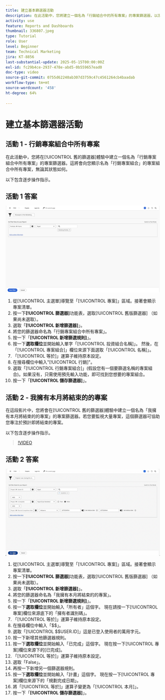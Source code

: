 ```yaml
---
title: 建立基本篩選器活動
description: 在此活動中，您將建立一個名為「行銷組合中的所有專案」的專案篩選器，以及另一個名為「本月結束的我擁有的專案」專案篩選器。
activity: use
feature: Reports and Dashboards
thumbnail: 336807.jpeg
type: Tutorial
role: User
level: Beginner
team: Technical Marketing
jira: KT-8856
last-substantial-update: 2025-05-15T00:00:00Z
exl-id: fc29b4ce-2937-478e-abd5-0b559657ead0
doc-type: video
source-git-commit: 0755d62240ab307d3759c47c4561264cb4baadab
workflow-type: tm+mt
source-wordcount: '458'
ht-degree: 64%

---
```


# 建立基本篩選器活動


## 活動 1 - 行銷專案組合中所有專案

在此活動中，您將在[!UICONTROL 舊的篩選器]體驗中建立一個名為「行銷專案組合中所有專案」的專案篩選器。這將會向您顯示名為「行銷專案組合」的專案組合中所有專案，無論其狀態如何。

以下包含逐步操作指示。

## 活動 1 答案

![影像顯示建立新篩選器的畫面](assets/basic-filter-activity-1.png)

1. 從[!UICONTROL 主選單]導覽至「[!UICONTROL 專案]」區域。接著會顯示專案清單。
1. 按一下&#x200B;**[!UICONTROL 篩選器]**&#x200B;功能表，選取[!UICONTROL 舊版篩選器] （如果尚未選取）。
1. 選取「**[!UICONTROL 新增篩選器]**」。
1. 將您的篩選器命名為「行銷專案組合中所有專案」。
1. 按一下「**[!UICONTROL 新增篩選規則]**」。
1. 按一下&#x200B;**選取欄位**&#x200B;並開始輸入單字「[!UICONTROL 投資組合名稱]」。 然後，在「[!UICONTROL 專案組合]」欄位來源下面選取「[!UICONTROL 名稱]」。
1. 「[!UICONTROL 等於]」運算子維持原本設定。
1. 在搜尋欄位中輸入&quot;[!UICONTROL 行銷]&quot;。
1. 選取「[!UICONTROL 行銷專案組合]」(假設您有一個要篩選名稱的專案組合)。如果沒有，只需使用預先輸入功能，即可找到您想要的專案組合。
1. 按一下「**[!UICONTROL 儲存篩選器]**」。

## 活動 2 - 我擁有本月將結束的的專案

在這段影片中，您將會在[!UICONTROL 舊的篩選器]體驗中建立一個名為「我擁有本月將結束的的專案」的專案篩選器。若您要監視大量專案，這個篩選器可協助您專注於預計即將結束的專案。

以下包含逐步操作指示。

>[!VIDEO](https://video.tv.adobe.com/v/336807/?quality=12&learn=on&enablevpops)

## 活動 2 答案

![影像顯示建立新篩選器的畫面](assets/basic-filter-activity-2.png)

1. 從[!UICONTROL 主選單]導覽至「[!UICONTROL 專案]」區域。接著會顯示專案清單。
1. 按一下&#x200B;**[!UICONTROL 篩選器]**&#x200B;功能表，選取[!UICONTROL 舊版篩選器] （如果尚未選取）。
1. 選取「**[!UICONTROL 新增篩選器]**」。
1. 將您的篩選器命名為「我擁有本月將結束的的專案」。
1. 按一下「**[!UICONTROL 新增篩選規則]**」。
1. 按一下&#x200B;**選取欄位**&#x200B;並開始輸入「所有者」這個字。 現在請按一下[!UICONTROL 專案]欄位來源底下的「擁有者識別碼」。
1. 「[!UICONTROL 等於]」運算子維持原本設定。
1. 在搜尋欄位中輸入「$$」。
1. 選取「[!UICONTROL $$USER.ID]」這是已登入使用者的萬用字元。
1. 按一下新增其他篩選器規則。
1. 按一下&#x200B;**選取欄位**&#x200B;並開始輸入「已完成」這個字。 現在按一下[!UICONTROL 專案]欄位來源下的[已完成]。
1. 「[!UICONTROL 等於]」運算子維持原本設定。
1. 選取「False」。
1. 再按一下新增另一個篩選器規則。
1. 按一下&#x200B;**選取欄位**&#x200B;並開始輸入「計畫」這個字。 現在按一下[!UICONTROL 專案]欄位來源下的「規劃完成日期」。
1. 將「[!UICONTROL 等於]」運算子變更為「[!UICONTROL 本月]」。
1. 按一下「**[!UICONTROL 儲存篩選器]**」。
